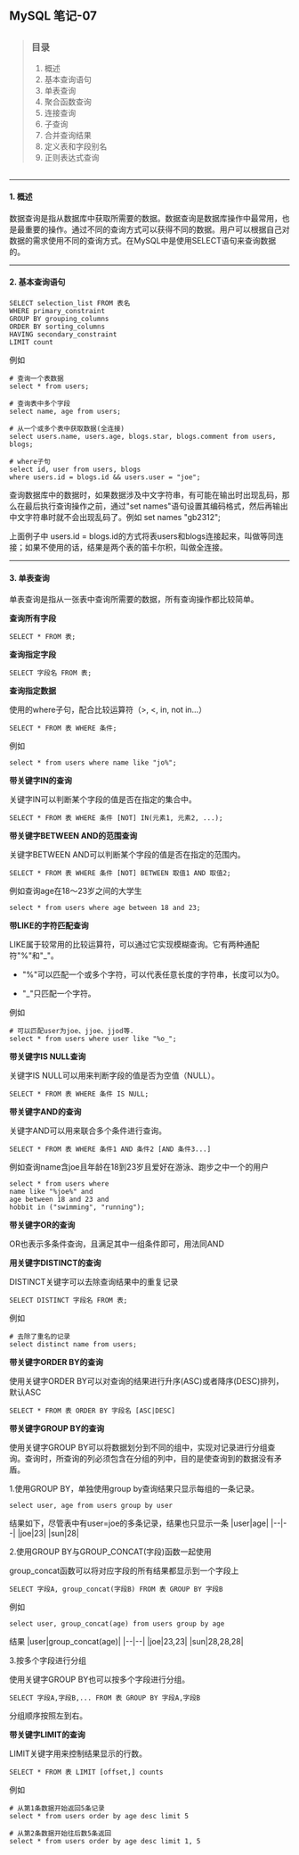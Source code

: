 ## MySQL 笔记-07

> ##
> ### 目录
> 1. 概述
> 2. 基本查询语句
> 3. 单表查询
> 4. 聚合函数查询
> 5. 连接查询
> 6. 子查询
> 7. 合并查询结果
> 8. 定义表和字段别名
> 9. 正则表达式查询
> ##

---

#### 1. 概述

数据查询是指从数据库中获取所需要的数据。数据查询是数据库操作中最常用，也是最重要的操作。通过不同的查询方式可以获得不同的数据。用户可以根据自己对数据的需求使用不同的查询方式。在MySQL中是使用SELECT语句来查询数据的。

--- 

#### 2. 基本查询语句
```
SELECT selection_list FROM 表名
WHERE primary_constraint
GROUP BY grouping_columns
ORDER BY sorting_columns
HAVING secondary_constraint
LIMIT count
```

例如
```
# 查询一个表数据
select * from users;

# 查询表中多个字段
select name, age from users;

# 从一个或多个表中获取数据(全连接)
select users.name, users.age, blogs.star, blogs.comment from users, blogs;

# where子句
select id, user from users, blogs
where users.id = blogs.id && users.user = "joe";
```

查询数据库中的数据时，如果数据涉及中文字符串，有可能在输出时出现乱码，那么在最后执行查询操作之前，通过"set names"语句设置其编码格式，然后再输出中文字符串时就不会出现乱码了。例如 set names "gb2312";

上面例子中 users.id = blogs.id的方式将表users和blogs连接起来，叫做等同连接；如果不使用的话，结果是两个表的笛卡尔积，叫做全连接。

---

#### 3. 单表查询

单表查询是指从一张表中查询所需要的数据，所有查询操作都比较简单。

<b>查询所有字段</b>
```
SELECT * FROM 表;
```

<b>查询指定字段</b>
```
SELECT 字段名 FROM 表;
```

<b>查询指定数据</b>

使用的where子句，配合比较运算符（>, <, in, not in...）
```
SELECT * FROM 表 WHERE 条件;
```

例如
```
select * from users where name like "jo%";
```

<b>带关键字IN的查询</b>

关键字IN可以判断某个字段的值是否在指定的集合中。
```
SELECT * FROM 表 WHERE 条件 [NOT] IN(元素1, 元素2, ...);
```

<b>带关键字BETWEEN AND的范围查询</b>

关键字BETWEEN AND可以判断某个字段的值是否在指定的范围内。
```
SELECT * FROM 表 WHERE 条件 [NOT] BETWEEN 取值1 AND 取值2;
```

例如查询age在18～23岁之间的大学生
```
select * from users where age between 18 and 23;
```

<b>带LIKE的字符匹配查询</b>

LIKE属于较常用的比较运算符，可以通过它实现模糊查询。它有两种通配符"%"和"_"。

+ "%"可以匹配一个或多个字符，可以代表任意长度的字符串，长度可以为0。
>
+ "_"只匹配一个字符。

例如
```
# 可以匹配user为joe、jjoe、jjod等.
select * from users where user like "%o_";
```

<b>带关键字IS NULL查询</b>

关键字IS NULL可以用来判断字段的值是否为空值（NULL）。
```
SELECT * FROM 表 WHERE 条件 IS NULL;
```

<b>带关键字AND的查询</b>

关键字AND可以用来联合多个条件进行查询。
```
SELECT * FROM 表 WHERE 条件1 AND 条件2 [AND 条件3...]
```

例如查询name含joe且年龄在18到23岁且爱好在游泳、跑步之中一个的用户
```
select * from users where
name like "%joe%" and
age between 18 and 23 and
hobbit in ("swimming", "running");
```

<b>带关键字OR的查询</b>

OR也表示多条件查询，且满足其中一组条件即可，用法同AND

<b>用关键字DISTINCT的查询</b>

DISTINCT关键字可以去除查询结果中的重复记录
```
SELECT DISTINCT 字段名 FROM 表;
```

例如
```
# 去除了重名的记录
select distinct name from users;
```

<b>带关键字ORDER BY的查询</b>

使用关键字ORDER BY可以对查询的结果进行升序(ASC)或者降序(DESC)排列，默认ASC
```
SELECT * FROM 表 ORDER BY 字段名 [ASC|DESC]
```

<b>带关键字GROUP BY的查询</b>

使用关键字GROUP BY可以将数据划分到不同的组中，实现对记录进行分组查询。查询时，所查询的列必须包含在分组的列中，目的是使查询到的数据没有矛盾。

1.使用GROUP BY，单独使用group by查询结果只显示每组的一条记录。
```
select user, age from users group by user
```
结果如下，尽管表中有user=joe的多条记录，结果也只显示一条
|user|age|
|--|--|
|joe|23|
|sun|28|

2.使用GROUP BY与GROUP_CONCAT(字段)函数一起使用

group_concat函数可以将对应字段的所有结果都显示到一个字段上
```
SELECT 字段A, group_concat(字段B) FROM 表 GROUP BY 字段B
```

例如
```
select user, group_concat(age) from users group by age
```

结果
|user|group_concat(age)|
|--|--|
|joe|23,23|
|sun|28,28,28|

3.按多个字段进行分组

使用关键字GROUP BY也可以按多个字段进行分组。
```
SELECT 字段A,字段B,... FROM 表 GROUP BY 字段A,字段B
```

分组顺序按照左到右。

<b>带关键字LIMIT的查询</b>

LIMIT关键字用来控制结果显示的行数。
```
SELECT * FROM 表 LIMIT [offset,] counts
```

例如
```
# 从第1条数据开始返回5条记录
select * from users order by age desc limit 5

# 从第2条数据开始往后数5条返回
select * from users order by age desc limit 1, 5
```
